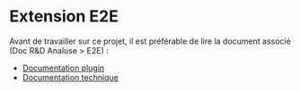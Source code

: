 # Extension E2E

Avant de travailler sur ce projet, il est préférable de lire la document associé (Doc R&D Analuse > E2E) :
* [Documentation plugin](https://vsconcept.sharepoint.com/:w:/s/Konnect/EfGp55vUbr1GrJGfP0oyJMIB5jNfJmMLCrIs3ch03b5U1A?e=offvxU)
* [Documentation technique](https://vsconcept.sharepoint.com/:w:/s/Konnect/EfGp55vUbr1GrJGfP0oyJMIB5jNfJmMLCrIs3ch03b5U1A?e=bT6RcH)
